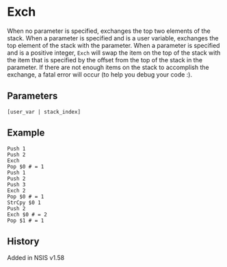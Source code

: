 # Exch

When no parameter is specified, exchanges the top two elements of the stack. When a parameter is specified and is a user variable, exchanges the top element of the stack with the parameter. When a parameter is specified and is a positive integer, `Exch` will swap the item on the top of the stack with the item that is specified by the offset from the top of the stack in the parameter. If there are not enough items on the stack to accomplish the exchange, a fatal error will occur (to help you debug your code :).

## Parameters

    [user_var | stack_index]

## Example

    Push 1
    Push 2
    Exch
    Pop $0 # = 1
    Push 1
    Push 2
    Push 3
    Exch 2
    Pop $0 # = 1
    StrCpy $0 1
    Push 2
    Exch $0 # = 2
    Pop $1 # = 1

## History

Added in NSIS v1.58

[1]: WriteRegStr.md

